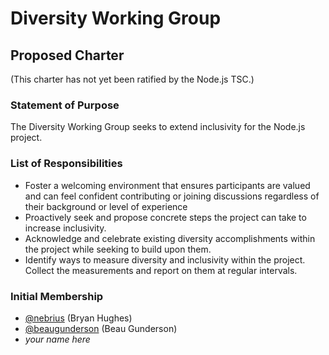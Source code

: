 # Diversity Working Group

## Proposed Charter

(This charter has not yet been ratified by the Node.js TSC.)

### Statement of Purpose

The Diversity Working Group seeks to extend inclusivity for the Node.js project.

### List of Responsibilities

* Foster a welcoming environment that ensures participants are valued and can feel confident contributing or joining discussions regardless of their background or level of experience
* Proactively seek and propose concrete steps the project can take to increase
inclusivity.
* Acknowledge and celebrate existing diversity accomplishments within the
project while seeking to build upon them.
* Identify ways to measure diversity and inclusivity within the project. Collect
the measurements and report on them at regular intervals.

### Initial Membership

* [@nebrius](https://github.com/nebrius) (Bryan Hughes)
* [@beaugunderson](https://github.com/beaugunderson) (Beau Gunderson)
* *your name here*